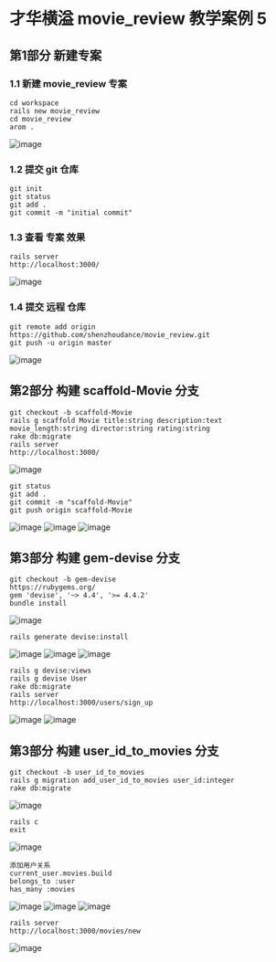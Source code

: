 
# 才华横溢 movie_review 教学案例 5

## 第1部分 新建专案

### 1.1 新建 movie_review 专案
```
cd workspace
rails new movie_review
cd movie_review
arom .
```
![image](https://ws1.sinaimg.cn/large/006tNc79gy1fped2gk5wvj31kw0tjwki.jpg)

### 1.2 提交 git 仓库
```
git init
git status
git add .
git commit -m "initial commit"
```
### 1.3 查看 专案 效果
```
rails server
http://localhost:3000/
```
![image](https://ws1.sinaimg.cn/large/006tNc79gy1fped0wpmnkj31cm10k1kx.jpg)
### 1.4 提交 远程 仓库
```
git remote add origin https://github.com/shenzhoudance/movie_review.git
git push -u origin master
```
![image](https://ws1.sinaimg.cn/large/006tNc79gy1fped3zehuwj31ka0ycage.jpg)

## 第2部分 构建 scaffold-Movie 分支
```
git checkout -b scaffold-Movie
rails g scaffold Movie title:string description:text movie_length:string director:string rating:string
rake db:migrate
rails server
http://localhost:3000/
```
![image](https://ws3.sinaimg.cn/large/006tNc79gy1fpedoxavwrj311k0ccq3w.jpg)
```
git status
git add .
git commit -m "scaffold-Movie"
git push origin scaffold-Movie
```
![image](https://ws1.sinaimg.cn/large/006tNc79gy1fpedu0pxzoj31kw0qi0yp.jpg)
![image](https://ws4.sinaimg.cn/large/006tNc79gy1fpeduj0z2uj317y0uwtdp.jpg)
![image](https://ws1.sinaimg.cn/large/006tNc79gy1fpedur92znj318w0wc0zb.jpg)

## 第3部分 构建 gem-devise 分支
```
git checkout -b gem-devise
https://rubygems.org/
gem 'devise', '~> 4.4', '>= 4.4.2'
bundle install
```
![image](https://ws1.sinaimg.cn/large/006tNc79gy1fpee3bl2goj31bs0swthp.jpg)
```
rails generate devise:install
```
![image](https://ws2.sinaimg.cn/large/006tNc79gy1fpef061y3rj31kw0l111e.jpg)
![image](https://ws2.sinaimg.cn/large/006tNc79gy1fpef176cafj31700lkjuu.jpg)
![image](https://ws4.sinaimg.cn/large/006tNc79gy1fpef1sfoo5j31kw0fa78h.jpg)
```
rails g devise:views
rails g devise User
rake db:migrate
rails server
http://localhost:3000/users/sign_up
```
![image](https://ws1.sinaimg.cn/large/006tNc79gy1fpeev3hobjj312g0kmabj.jpg)
![image](https://ws3.sinaimg.cn/large/006tNc79gy1fpef8dv6dkj313a0fsjsy.jpg)

## 第3部分 构建 user_id_to_movies 分支
```
git checkout -b user_id_to_movies
rails g migration add_user_id_to_movies user_id:integer
rake db:migrate
```
![image](https://ws1.sinaimg.cn/large/006tNc79gy1fpefj7qk6gj31cq0t8jwo.jpg)

```
rails c
exit
```
![image](https://ws3.sinaimg.cn/large/006tNc79gy1fpefvhq4b8j315o05qdh8.jpg)
```
添加用户关系
current_user.movies.build
belongs_to :user
has_many :movies
```
![image](https://ws4.sinaimg.cn/large/006tNc79ly1fpefzy8y56j31kw0eyq6o.jpg)
![image](https://ws2.sinaimg.cn/large/006tNc79ly1fpefzyd9k8j31gg0lqn1l.jpg)
![image](https://ws4.sinaimg.cn/large/006tKfTcly1fpeg1ao3cwj30z40km0vb.jpg)

```
rails server
http://localhost:3000/movies/new
```
![image](https://ws2.sinaimg.cn/large/006tKfTcly1fpeg2p9qvaj30y80oa400.jpg)
